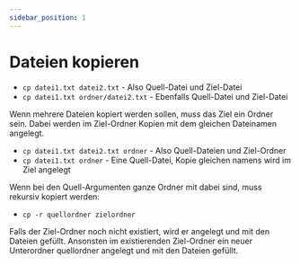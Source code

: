 ```yaml
---
sidebar_position: 1
---
```


# Dateien kopieren

- `cp datei1.txt datei2.txt` - Also Quell-Datei und Ziel-Datei
- `cp datei1.txt ordner/datei2.txt` - Ebenfalls Quell-Datei und Ziel-Datei

Wenn mehrere Dateien kopiert werden sollen, muss das Ziel ein Ordner sein. Dabei werden
im Ziel-Ordner Kopien mit dem gleichen Dateinamen angelegt.

- `cp datei1.txt datei2.txt ordner` - Also Quell-Dateien und Ziel-Ordner
- `cp datei1.txt ordner` - Eine Quell-Datei, Kopie gleichen namens wird im Ziel angelegt

Wenn bei den Quell-Argumenten ganze Ordner mit dabei sind, muss rekursiv kopiert werden:

- `cp -r quellordner zielordner`

Falls der Ziel-Ordner noch nicht existiert, wird er angelegt und mit den Dateien gefüllt.
Ansonsten im existierenden Ziel-Ordner ein neuer Unterordner quellordner angelegt und mit den
Dateien gefüllt.

